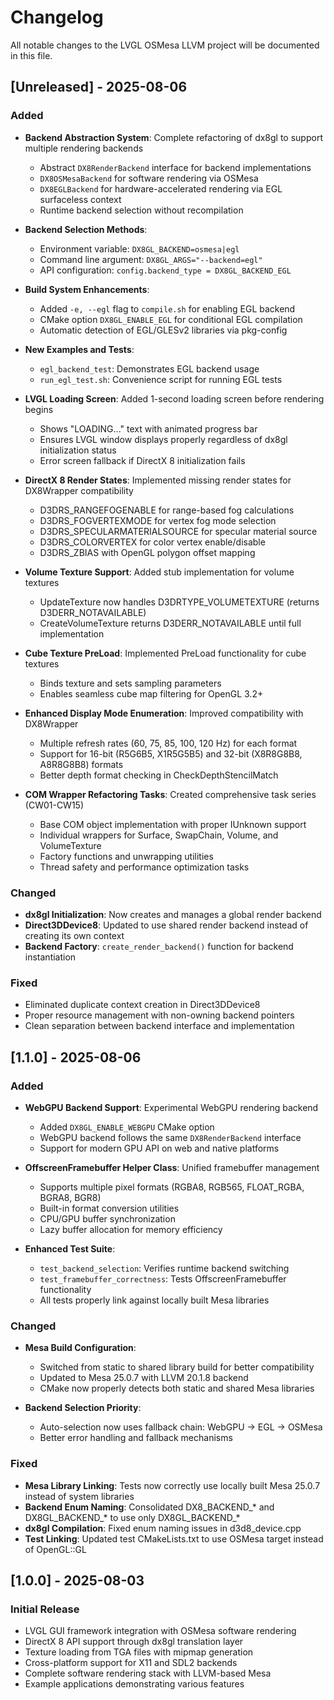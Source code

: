 # Changelog

All notable changes to the LVGL OSMesa LLVM project will be documented in this file.

## [Unreleased] - 2025-08-06

### Added
- **Backend Abstraction System**: Complete refactoring of dx8gl to support multiple rendering backends
  - Abstract `DX8RenderBackend` interface for backend implementations
  - `DX8OSMesaBackend` for software rendering via OSMesa
  - `DX8EGLBackend` for hardware-accelerated rendering via EGL surfaceless context
  - Runtime backend selection without recompilation
  
- **Backend Selection Methods**:
  - Environment variable: `DX8GL_BACKEND=osmesa|egl`
  - Command line argument: `DX8GL_ARGS="--backend=egl"`
  - API configuration: `config.backend_type = DX8GL_BACKEND_EGL`
  
- **Build System Enhancements**:
  - Added `-e, --egl` flag to `compile.sh` for enabling EGL backend
  - CMake option `DX8GL_ENABLE_EGL` for conditional EGL compilation
  - Automatic detection of EGL/GLESv2 libraries via pkg-config
  
- **New Examples and Tests**:
  - `egl_backend_test`: Demonstrates EGL backend usage
  - `run_egl_test.sh`: Convenience script for running EGL tests
  
- **LVGL Loading Screen**: Added 1-second loading screen before rendering begins
  - Shows "LOADING..." text with animated progress bar
  - Ensures LVGL window displays properly regardless of dx8gl initialization status
  - Error screen fallback if DirectX 8 initialization fails

- **DirectX 8 Render States**: Implemented missing render states for DX8Wrapper compatibility
  - D3DRS_RANGEFOGENABLE for range-based fog calculations
  - D3DRS_FOGVERTEXMODE for vertex fog mode selection
  - D3DRS_SPECULARMATERIALSOURCE for specular material source
  - D3DRS_COLORVERTEX for color vertex enable/disable
  - D3DRS_ZBIAS with OpenGL polygon offset mapping

- **Volume Texture Support**: Added stub implementation for volume textures
  - UpdateTexture now handles D3DRTYPE_VOLUMETEXTURE (returns D3DERR_NOTAVAILABLE)
  - CreateVolumeTexture returns D3DERR_NOTAVAILABLE until full implementation

- **Cube Texture PreLoad**: Implemented PreLoad functionality for cube textures
  - Binds texture and sets sampling parameters
  - Enables seamless cube map filtering for OpenGL 3.2+

- **Enhanced Display Mode Enumeration**: Improved compatibility with DX8Wrapper
  - Multiple refresh rates (60, 75, 85, 100, 120 Hz) for each format
  - Support for 16-bit (R5G6B5, X1R5G5B5) and 32-bit (X8R8G8B8, A8R8G8B8) formats
  - Better depth format checking in CheckDepthStencilMatch

- **COM Wrapper Refactoring Tasks**: Created comprehensive task series (CW01-CW15)
  - Base COM object implementation with proper IUnknown support
  - Individual wrappers for Surface, SwapChain, Volume, and VolumeTexture
  - Factory functions and unwrapping utilities
  - Thread safety and performance optimization tasks
  
### Changed
- **dx8gl Initialization**: Now creates and manages a global render backend
- **Direct3DDevice8**: Updated to use shared render backend instead of creating its own context
- **Backend Factory**: `create_render_backend()` function for backend instantiation

### Fixed
- Eliminated duplicate context creation in Direct3DDevice8
- Proper resource management with non-owning backend pointers
- Clean separation between backend interface and implementation

## [1.1.0] - 2025-08-06

### Added
- **WebGPU Backend Support**: Experimental WebGPU rendering backend
  - Added `DX8GL_ENABLE_WEBGPU` CMake option
  - WebGPU backend follows the same `DX8RenderBackend` interface
  - Support for modern GPU API on web and native platforms
  
- **OffscreenFramebuffer Helper Class**: Unified framebuffer management
  - Supports multiple pixel formats (RGBA8, RGB565, FLOAT_RGBA, BGRA8, BGR8)
  - Built-in format conversion utilities
  - CPU/GPU buffer synchronization
  - Lazy buffer allocation for memory efficiency
  
- **Enhanced Test Suite**:
  - `test_backend_selection`: Verifies runtime backend switching
  - `test_framebuffer_correctness`: Tests OffscreenFramebuffer functionality
  - All tests properly link against locally built Mesa libraries

### Changed
- **Mesa Build Configuration**: 
  - Switched from static to shared library build for better compatibility
  - Updated to Mesa 25.0.7 with LLVM 20.1.8 backend
  - CMake now properly detects both static and shared Mesa libraries
  
- **Backend Selection Priority**: 
  - Auto-selection now uses fallback chain: WebGPU → EGL → OSMesa
  - Better error handling and fallback mechanisms

### Fixed
- **Mesa Library Linking**: Tests now correctly use locally built Mesa 25.0.7 instead of system libraries
- **Backend Enum Naming**: Consolidated DX8_BACKEND_* and DX8GL_BACKEND_* to use only DX8GL_BACKEND_*
- **dx8gl Compilation**: Fixed enum naming issues in d3d8_device.cpp
- **Test Linking**: Updated test CMakeLists.txt to use OSMesa target instead of OpenGL::GL

## [1.0.0] - 2025-08-03

### Initial Release
- LVGL GUI framework integration with OSMesa software rendering
- DirectX 8 API support through dx8gl translation layer
- Texture loading from TGA files with mipmap generation
- Cross-platform support for X11 and SDL2 backends
- Complete software rendering stack with LLVM-based Mesa
- Example applications demonstrating various features